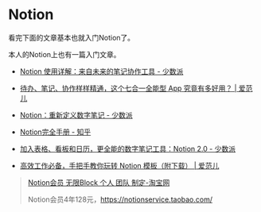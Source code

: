 # Notion



看完下面的文章基本也就入门Notion了。

本人的Notion上也有一篇入门文章。



- [Notion 使用详解：来自未来的笔记协作工具 - 少数派](https://sspai.com/post/52176)

- [待办、笔记、协作样样精通，这个七合一全能型 App 究竟有多好用？ | 爱范儿](https://www.ifanr.com/app/1157944)

- [Notion：重新定义数字笔记 - 少数派](https://sspai.com/post/39694)

- [Notion完全手册 - 知乎](https://zhuanlan.zhihu.com/c_1109472766285398016)

- [加入表格、看板和日历，更全能的数字笔记工具：Notion 2.0 - 少数派](https://sspai.com/post/43774)

- [高效工作必备，手把手教你玩转 Notion 模板（附下载） | 爱范儿](https://www.ifanr.com/app/1168845)

  



> [Notion会员 无限Block 个人 团队 制定-淘宝网](https://item.taobao.com/item.htm?id=585421128964)
>
> Notion会员4年128元，https://notionservice.taobao.com/



